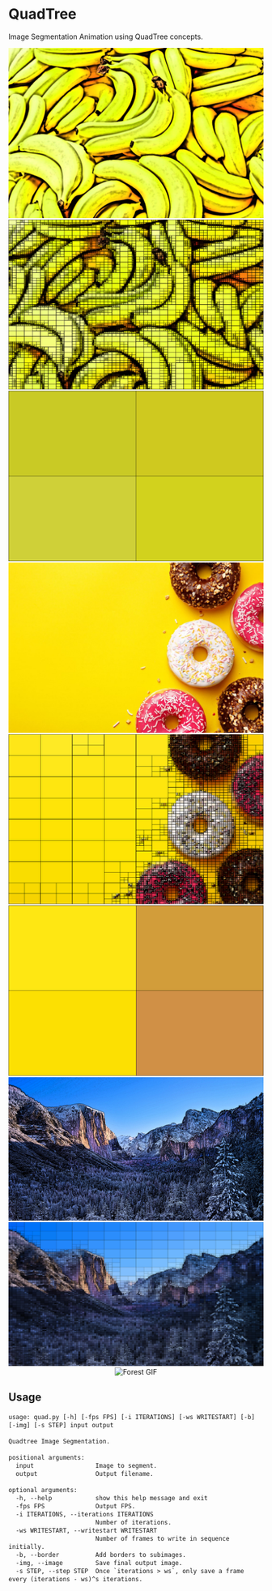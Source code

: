 # QuadTree

Image Segmentation Animation using QuadTree concepts.

<p align="center">
    <img src="Results/bananas.jpg" alt="Bananas" />
    <img src="Results/bananas_quad.png" alt="Segmented Bananas" />
    <img src="Results/bananas.gif" alt="Bananas GIF" />
    <img src="Results/donuts.jpg" alt="Donuts" />
    <img src="Results/donuts_quad.png" alt="Segmented Donuts" />
    <img src="Results/donuts.gif" alt="Donuts GIF" />
    <img src="Results/forest.jpg" alt="Forest" />
    <img src="Results/forest_quad.png" alt="Segmented Forest" />
    <img src="Results/forest.gif" alt="Forest GIF" />
</p>

## Usage

```
usage: quad.py [-h] [-fps FPS] [-i ITERATIONS] [-ws WRITESTART] [-b] [-img] [-s STEP] input output

Quadtree Image Segmentation.

positional arguments:
  input                 Image to segment.
  output                Output filename.

optional arguments:
  -h, --help            show this help message and exit
  -fps FPS              Output FPS.
  -i ITERATIONS, --iterations ITERATIONS
                        Number of iterations.
  -ws WRITESTART, --writestart WRITESTART
                        Number of frames to write in sequence initially.
  -b, --border          Add borders to subimages.
  -img, --image         Save final output image.
  -s STEP, --step STEP  Once `iterations > ws`, only save a frame every (iterations - ws)^s iterations.
```